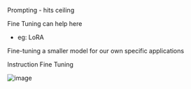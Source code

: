 Prompting - hits ceiling

Fine Tuning can help here 
- eg: LoRA

Fine-tuning a smaller model for our own specific applications

Instruction Fine Tuning

![image](https://github.com/kvskellogg24/Generative_AI_with_LLMs_Coursera_AWS/assets/155591527/09dfe24a-1327-418e-bafa-be5a36ba5dda)


